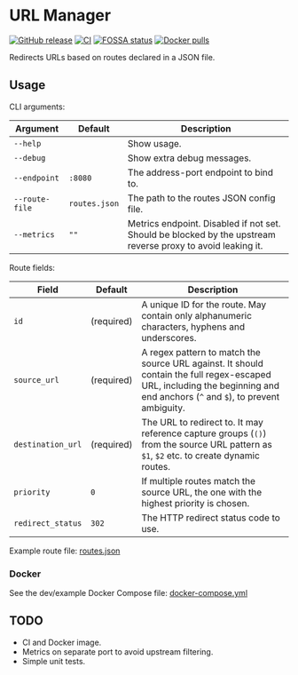 # URL Manager

[![GitHub release](https://img.shields.io/github/v/release/HON95/URL-Manager?label=Version)](https://github.com/HON95/URL-Manager/releases)
[![CI](https://github.com/HON95/URL-Manager/workflows/CI/badge.svg?branch=master)](https://github.com/HON95/URL-Manager/actions?query=workflow%3ACI)
[![FOSSA status](https://app.fossa.com/api/projects/git%2Bgithub.com%2FHON95%2Fprometheus-nut-exporter.svg?type=shield)](https://app.fossa.com/projects/git%2Bgithub.com%2FHON95%2Fprometheus-nut-exporter?ref=badge_shield)
[![Docker pulls](https://img.shields.io/docker/pulls/hon95/url-manager?label=Docker%20Hub)](https://hub.docker.com/r/hon95/url-manager)

Redirects URLs based on routes declared in a JSON file.

## Usage

CLI arguments:

| Argument | Default | Description |
| - | - | - |
| `--help` | | Show usage. |
| `--debug` | | Show extra debug messages. |
| `--endpoint` | `:8080` | The address-port endpoint to bind to. |
| `--route-file` | `routes.json` | The path to the routes JSON config file. |
| `--metrics` | `""` | Metrics endpoint. Disabled if not set. Should be blocked by the upstream reverse proxy to avoid leaking it. |

Route fields:

| Field | Default | Description |
| - | - | - |
| `id` | (required) | A unique ID for the route. May contain only alphanumeric characters, hyphens and underscores. |
| `source_url` | (required) | A regex pattern to match the source URL against. It should contain the full regex-escaped URL, including the beginning and end anchors (`^` and `$`), to prevent ambiguity. |
| `destination_url` | (required) | The URL to redirect to. It may reference capture groups (`()`) from the source URL pattern as `$1`, `$2` etc. to create dynamic routes. |
| `priority` | `0` | If multiple routes match the source URL, the one with the highest priority is chosen. |
| `redirect_status` | `302` | The HTTP redirect status code to use. |

Example route file: [routes.json](dev/routes.json)

### Docker

See the dev/example Docker Compose file: [docker-compose.yml](dev/docker-compose.yml)

## TODO

- CI and Docker image.
- Metrics on separate port to avoid upstream filtering.
- Simple unit tests.
